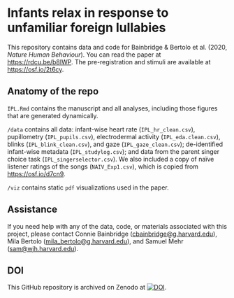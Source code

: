 # Infants relax in response to unfamiliar foreign lullabies

This repository contains data and code for Bainbridge & Bertolo et al. (2020, *Nature Human Behaviour*). You can read the paper at https://rdcu.be/b8IWP. The pre-registration and stimuli are available at https://osf.io/2t6cy.

## Anatomy of the repo
`IPL.Rmd` contains the manuscript and all analyses, including those figures that are generated dynamically.

`/data` contains all data: infant-wise heart rate (`IPL_hr_clean.csv`), pupillometry (`IPL_pupils.csv`), electrodermal activity (`IPL_eda.clean.csv`), blinks (`IPL_blink_clean.csv`), and gaze (`IPL_gaze_clean.csv`); de-identified infant-wise metadata (`IPL_studylog.csv`); and data from the parent singer choice task (`IPL_singerselector.csv`). We also included a copy of naïve listener ratings of the songs (`NAIV_Exp1.csv`), which is copied from https://osf.io/d7cn9.

`/viz` contains static `pdf` visualizations used in the paper.

## Assistance

If you need help with any of the data, code, or materials associated with this project, please contact Connie Bainbridge (cbainbridge@g.harvard.edu), Mila Bertolo (mila_bertolo@g.harvard.edu), and Samuel Mehr (sam@wjh.harvard.edu).

## DOI

This GitHub repository is archived on Zenodo at [![DOI](https://zenodo.org/badge/272135025.svg)](https://zenodo.org/badge/latestdoi/272135025).
